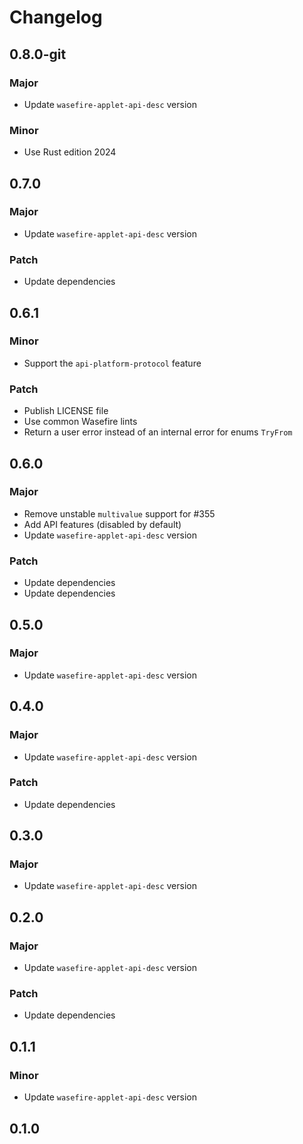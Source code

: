 # Changelog

## 0.8.0-git

### Major

- Update `wasefire-applet-api-desc` version

### Minor

- Use Rust edition 2024

## 0.7.0

### Major

- Update `wasefire-applet-api-desc` version

### Patch

- Update dependencies

## 0.6.1

### Minor

- Support the `api-platform-protocol` feature

### Patch

- Publish LICENSE file
- Use common Wasefire lints
- Return a user error instead of an internal error for enums `TryFrom`

## 0.6.0

### Major

- Remove unstable `multivalue` support for #355
- Add API features (disabled by default)
- Update `wasefire-applet-api-desc` version

### Patch

- Update dependencies
- Update dependencies

## 0.5.0

### Major

- Update `wasefire-applet-api-desc` version

## 0.4.0

### Major

- Update `wasefire-applet-api-desc` version

### Patch

- Update dependencies

## 0.3.0

### Major

- Update `wasefire-applet-api-desc` version

## 0.2.0

### Major

- Update `wasefire-applet-api-desc` version

### Patch

- Update dependencies

## 0.1.1

### Minor

- Update `wasefire-applet-api-desc` version

## 0.1.0

<!-- Increment to skip CHANGELOG.md test: 1 -->
